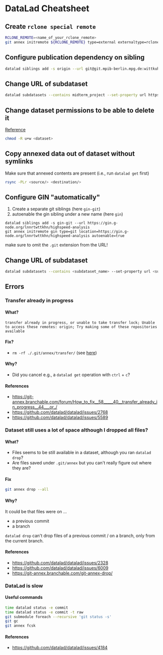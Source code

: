 # DataLad Cheatsheet

## Create `rclone special remote`

```bash
RCLONE_REMOTE=<name_of_your_rclone_remote>
git annex initremote ${RCLONE_REMOTE} type=external externaltype=rclone chunk=50MiB encryption=none target=${RCLONE_REMOTE}
```

## Configure publication dependency on sibling

```bash
datalad siblings add -s origin --url git@git.mpib-berlin.mpg.de:wittkuhn/zoo-glm.git --publish-depends keeper
```

## Change URL of subdataset

```bash
datalad subdatasets --contains midterm_project --set-property url https://github.com/adswa/midtermproject
```

## Change dataset permissions to be able to delete it

[Reference](http://handbook.datalad.org/en/latest/basics/101-136-filesystem.html#deleting-a-superdataset)

```bash
chmod -R u+w <dataset>
```

## Copy annexed data out of dataset without symlinks

Make sure that annexed contents are present (i.e., run `datalad get` first)

```bash
rsync -PLr <source/> <destination/>
```

## Configure GIN "automatically"

1. Create a separate git siblings (here `gin-git`)
2. autoenable the gin sibling under a new name (here `gin`)

```
datalad siblings add -s gin-git --url https://gin.g-node.org/lnnrtwttkhn/highspeed-analysis
git annex initremote gin type=git location=https://gin.g-node.org/lnnrtwttkhn/highspeed-analysis autoenable=true
```

make sure to omit the `.git` extension from the URL!

## Change URL of subdataset

```bash
datalad subdatasets --contains <subdataset_name> --set-property url <subdataset_url>
```

## Errors

### Transfer already in progress

#### What?

```
transfer already in progress, or unable to take transfer lock; Unable to access these remotes: origin; Try making some of these repositories available
```

#### Fix?

- `rm -rf ./.git/annex/transfer/` (see [here](https://git-annex.branchable.com/forum/How_to_fix__58_____40__transfer_already_in_progress__44___or_/#comment-84a8489f52db87674fd256cfe68ab040))

#### Why?

- Did you cancel e.g., a `datalad get` operation with `ctrl` + `c`?

#### References

- https://git-annex.branchable.com/forum/How_to_fix__58_____40__transfer_already_in_progress__44___or_/
- https://github.com/datalad/datalad/issues/2768
- https://github.com/datalad/datalad/issues/5589

### Dataset still uses a lot of space although I dropped all files?

#### What?

- Files seems to be still available in a dataset, although you ran `datalad drop`?
- Are files saved under `.git/annex` but you can't really figure out where they are?

#### Fix

```bash
git annex drop --all
```


#### Why?

It could be that files were on ...

- a previous commit
- a branch

`datalad drop` can't drop files of a previous commit / on a branch, only from the current branch.

#### References

- https://github.com/datalad/datalad/issues/2328
- https://github.com/datalad/datalad/issues/6009
- https://git-annex.branchable.com/git-annex-drop/

### DataLad is slow

#### Useful commands

```bash
time datalad status -e commit
time datalad status -e commit -t raw
git submodule foreach --recursive 'git status -s'
git gc
git annex fcsk
```

#### References

- https://github.com/datalad/datalad/issues/4184

